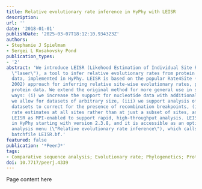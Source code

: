 ```yaml
---
title: Relative evolutionary rate inference in HyPhy with LEISR
description:
url: ''
date: '2018-01-01'
publishDate: '2025-03-07T18:12:10.934323Z'
authors:
- Stephanie J Spielman
- Sergei L Kosakovsky Pond
publication_types:
- '2'
abstract: 'We introduce LEISR (Likehood Estimation of Individual Site Rates, pronounced
  \"laser\"), a tool to infer relative evolutionary rates from protein and nucleotide
  data, implemented in HyPhy. LEISR is based on the popular Rate4Site (Pupko et al.,
  2002) approach for inferring relative site-wise evolutionary rates, primarily from
  protein data. We extend the original method for more general use in several key
  ways: (i) we increase the support for nucleotide data with additional models, (ii)
  we allow for datasets of arbitrary size, (iii) we support analysis of site-partitioned
  datasets to correct for the presence of recombination breakpoints, (iv) we produce
  rate estimates at all sites rather than at just a subset of sites, and (v) we implemented
  LEISR as MPI-enabled to support rapid, high-throughput analysis. LEISR is available
  in HyPhy starting with version 2.3.8, and it is accessible as an option in the HyPhy
  analysis menu (\"Relative evolutionary rate inference\"), which calls the HyPhy
  batchfile LEISR.bf.'
featured: false
publication: '*PeerJ*'
tags:
- Comparative sequence analysis; Evolutionary rate; Phylogenetics; Protein evolution
doi: 10.7717/peerj.4339
---
```


Page content here